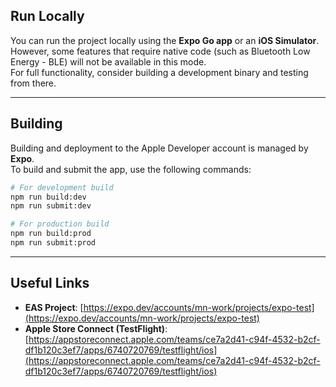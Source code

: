 ## Run Locally

You can run the project locally using the **Expo Go app** or an **iOS Simulator**. However, some features that require native code (such as Bluetooth Low Energy - BLE) will not be available in this mode.  
For full functionality, consider building a development binary and testing from there.

---

## Building

Building and deployment to the Apple Developer account is managed by **Expo**.  
To build and submit the app, use the following commands:

```bash
# For development build
npm run build:dev
npm run submit:dev

# For production build
npm run build:prod
npm run submit:prod
```

---

## Useful Links

- **EAS Project**: [https://expo.dev/accounts/mn-work/projects/expo-test](https://expo.dev/accounts/mn-work/projects/expo-test)  
- **Apple Store Connect (TestFlight)**: [https://appstoreconnect.apple.com/teams/ce7a2d41-c94f-4532-b2cf-df1b120c3ef7/apps/6740720769/testflight/ios](https://appstoreconnect.apple.com/teams/ce7a2d41-c94f-4532-b2cf-df1b120c3ef7/apps/6740720769/testflight/ios)
